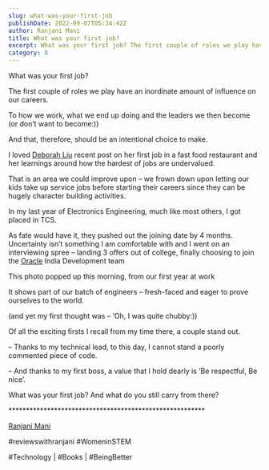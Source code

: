 ```yaml
---
slug: what-was-your-first-job
publishDate: 2022-09-07T05:34:42Z
author: Ranjani Mani
title: What was your first job? 
excerpt: What was your first job? The first couple of roles we play have an inordinate amount of influence on our careers. To how we work, what we end up doing and the leaders we then become (or don’t want to become:)) And that, therefore, should be an intentional choice to make. I loved Deborah Liu  ... 
category: 8
---
```


What was your first job?

  
The first couple of roles we play have an inordinate amount of influence on our careers.

To how we work, what we end up doing and the leaders we then become (or don’t want to become:)) 

And that, therefore, should be an intentional choice to make.

  
I loved [Deborah Liu](https://www.linkedin.com/feed/#) recent post on her first job in a fast food restaurant and her learnings around how the hardest of jobs are undervalued.

  
That is an area we could improve upon – we frown down upon letting our kids take up service jobs before starting their careers since they can be hugely character building activities.

  
In my last year of Electronics Engineering, much like most others, I got placed in TCS. 

As fate would have it, they pushed out the joining date by 4 months. Uncertainty isn’t something I am comfortable with and I went on an interviewing spree – landing 3 offers out of college, finally choosing to join the [Oracle](https://www.linkedin.com/feed/#) India Development team

  
This photo popped up this morning, from our first year at work 

It shows part of our batch of engineers – fresh-faced and eager to prove ourselves to the world. 

(and yet my first thought was – ‘Oh, I was quite chubby:))

  
Of all the exciting firsts I recall from my time there, a couple stand out.

– Thanks to my technical lead, to this day, I cannot stand a poorly commented piece of code.

– And thanks to my first boss, a value that I hold dearly is ‘Be respectful, Be nice’.

  
What was your first job? And what do you still carry from there?

\*\*\*\*\*\*\*\*\*\*\*\*\*\*\*\*\*\*\*\*\*\*\*\*\*\*\*\*\*\*\*\*\*\*\*\*\*\*\*\*\*\*\*\*\*\*\*\*\*\*\*\*\*\*\*\*

[Ranjani Mani](https://www.linkedin.com/feed/#)

#reviewswithranjani #WomeninSTEM

  
#Technology | #Books | #BeingBetter